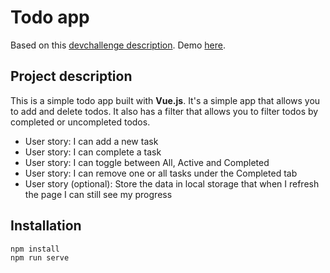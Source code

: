 # Todo app

Based on this [devchallenge description](https://devchallenges.io/challenges/hH6PbOHBdPm6otzw2De5).
Demo [here](https://reizen-desu.github.io/vue-todo-app/).

## Project description

This is a simple todo app built with **Vue.js**. It's a simple app that allows you to add and delete todos. It also has a filter that allows you to filter todos by completed or uncompleted todos.

- User story: I can add a new task
- User story: I can complete a task
- User story: I can toggle between All, Active and Completed
- User story: I can remove one or all tasks under the Completed tab
- User story (optional): Store the data in local storage that when I refresh the page I can still see my progress

## Installation

```bash
npm install
npm run serve
```
